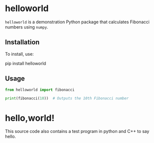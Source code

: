 # helloworld

`helloworld` is a demonstration Python package that calculates Fibonacci numbers using `numpy`.

## Installation

To install, use:

pip install helloworld

## Usage

```python
from helloworld import fibonacci

print(fibonacci(10))  # Outputs the 10th Fibonacci number
```

# hello,world!

This source code also contains a test program in python and C++ to say hello.
